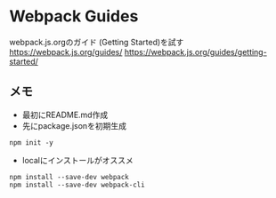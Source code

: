 # Webpack Guides

webpack.js.orgのガイド (Getting Started)を試す https://webpack.js.org/guides/
https://webpack.js.org/guides/getting-started/


## メモ
* 最初にREADME.md作成
* 先にpackage.jsonを初期生成
```
npm init -y
```

* localにインストールがオススメ
```
npm install --save-dev webpack
npm install --save-dev webpack-cli
```